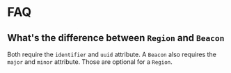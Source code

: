 FAQ
===

## What's the difference between `Region` and `Beacon`

Both require the `identifier` and `uuid` attribute. A `Beacon` also requires
the `major` and `minor` attribute. Those are optional for a `Region`.
